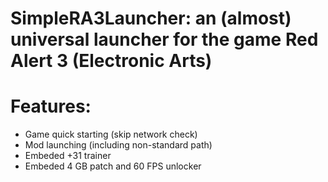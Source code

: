 # SimpleRA3Launcher: an (almost) universal launcher for the game Red Alert 3 (Electronic Arts)

# Features:

* Game quick starting (skip network check)
* Mod launching (including non-standard path)
* Embeded +31 trainer
* Embeded 4 GB patch and 60 FPS unlocker
